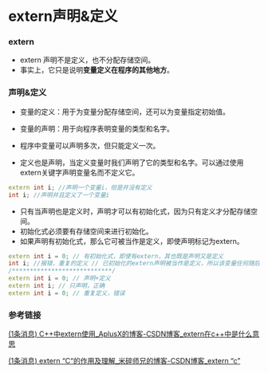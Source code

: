 # extern声明&定义

### extern

- extern 声明不是定义，也不分配存储空间。
- 事实上，它只是说明**变量定义在程序的其他地方**。

### 声明&定义

- 变量的定义：用于为变量分配存储空间，还可以为变量指定初始值。

- 变量的声明：用于向程序表明变量的类型和名字。
- 程序中变量可以声明多次，但只能定义一次。
- 定义也是声明，当定义变量时我们声明了它的类型和名字。可以通过使用extern关键字声明变量名而不定义它。

```cpp
extern int i; //声明一个变量i，但是并没有定义
int i; //声明并且定义了一个变量i
```

- 只有当声明也是定义时，声明才可以有初始化式，因为只有定义才分配存储空间。
- 初始化式必须要有存储空间来进行初始化。
- 如果声明有初始化式，那么它可被当作是定义，即使声明标记为extern。


```cpp
extern int i = 0; // 有初始化式，即使有extern，其也既是声明又是定义
int i; //报错，重复的定义 // 已初始化的extern声明被当作是定义，所以该变量任何随后的定义都是错误的
/****************************/
extern int i = 0; // 声明+定义
extern int i; // 只声明，正确
extern int i = 0; // 重复定义，错误
```

### 参考链接

[(1条消息) C++中extern使用_AplusX的博客-CSDN博客_extern在c++中是什么意思](https://blog.csdn.net/qq_41598072/article/details/118608272)

[(1条消息) extern “C“的作用及理解_米碎师兄的博客-CSDN博客_extern “c”](https://blog.csdn.net/sinat_36817189/article/details/110423243)